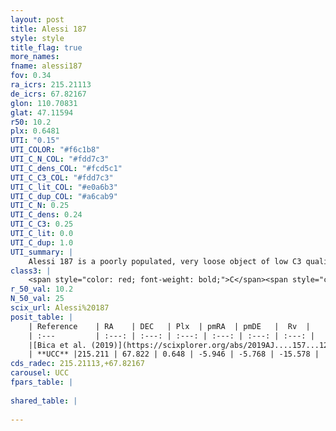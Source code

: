 ```yaml
---
layout: post
title: Alessi 187
style: style
title_flag: true
more_names: 
fname: alessi187
fov: 0.34
ra_icrs: 215.21113
de_icrs: 67.82167
glon: 110.70831
glat: 47.11594
r50: 10.2
plx: 0.6481
UTI: "0.15"
UTI_COLOR: "#f6c1b8"
UTI_C_N_COL: "#fdd7c3"
UTI_C_dens_COL: "#fcd5c1"
UTI_C_C3_COL: "#fdd7c3"
UTI_C_lit_COL: "#e0a6b3"
UTI_C_dup_COL: "#a6cab9"
UTI_C_N: 0.25
UTI_C_dens: 0.24
UTI_C_C3: 0.25
UTI_C_lit: 0.0
UTI_C_dup: 1.0
UTI_summary: |
    Alessi 187 is a poorly populated, very loose object of low C3 quality. It is rarely studied in the literature, with no articles listed in the last 6 years.
class3: |
    <span style="color: red; font-weight: bold;">C</span><span style="color: red; font-weight: bold;">C</span>
r_50_val: 10.2
N_50_val: 25
scix_url: Alessi%20187
posit_table: |
    | Reference    | RA    | DEC   | Plx  | pmRA  | pmDE   |  Rv  |
    | :---         | :---: | :---: | :---: | :---: | :---: | :---: |
    |[Bica et al. (2019)](https://scixplorer.org/abs/2019AJ....157...12B) | 215.282 | 67.801 | -- | -- | -- | -- |
    | **UCC** |215.211 | 67.822 | 0.648 | -5.946 | -5.768 | -15.578 | 
cds_radec: 215.21113,+67.82167
carousel: UCC
fpars_table: |
    
shared_table: |
    
---
```

